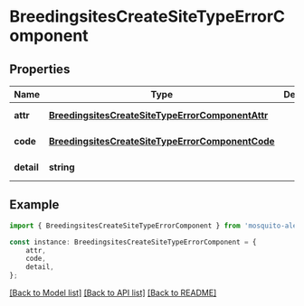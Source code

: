# BreedingsitesCreateSiteTypeErrorComponent


## Properties

Name | Type | Description | Notes
------------ | ------------- | ------------- | -------------
**attr** | [**BreedingsitesCreateSiteTypeErrorComponentAttr**](BreedingsitesCreateSiteTypeErrorComponentAttr.md) |  | [default to undefined]
**code** | [**BreedingsitesCreateSiteTypeErrorComponentCode**](BreedingsitesCreateSiteTypeErrorComponentCode.md) |  | [default to undefined]
**detail** | **string** |  | [default to undefined]

## Example

```typescript
import { BreedingsitesCreateSiteTypeErrorComponent } from 'mosquito-alert';

const instance: BreedingsitesCreateSiteTypeErrorComponent = {
    attr,
    code,
    detail,
};
```

[[Back to Model list]](../README.md#documentation-for-models) [[Back to API list]](../README.md#documentation-for-api-endpoints) [[Back to README]](../README.md)
